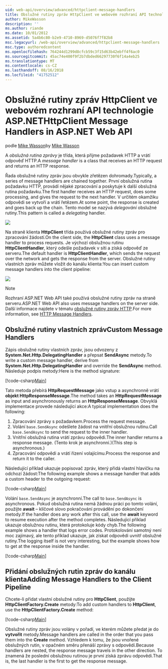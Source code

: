 ```yaml
---
uid: web-api/overview/advanced/httpclient-message-handlers
title: Obslužné rutiny zpráv HttpClient ve webovém rozhraní API technologie ASP.NET | Dokumentace Microsoftu
author: MikeWasson
description: ''
ms.author: riande
ms.date: 10/01/2012
ms.assetid: 5a4b6c80-b2e9-4710-8969-d5076f7f82b8
msc.legacyurl: /web-api/overview/advanced/httpclient-message-handlers
msc.type: authoredcontent
ms.openlocfilehash: 764244d1299d8cfcb59c3f15d63b42ebff4f6ac0
ms.sourcegitcommit: 45ac74e400f9f2b7dbded66297730f6f14a4eb25
ms.translationtype: MT
ms.contentlocale: cs-CZ
ms.lasthandoff: 08/16/2018
ms.locfileid: "41752512"
---
```

<a name="httpclient-message-handlers-in-aspnet-web-api"></a><span data-ttu-id="de1b9-102">Obslužné rutiny zpráv HttpClient ve webovém rozhraní API technologie ASP.NET</span><span class="sxs-lookup"><span data-stu-id="de1b9-102">HttpClient Message Handlers in ASP.NET Web API</span></span>
====================
<span data-ttu-id="de1b9-103">podle [Mike Wasson](https://github.com/MikeWasson)</span><span class="sxs-lookup"><span data-stu-id="de1b9-103">by [Mike Wasson](https://github.com/MikeWasson)</span></span>

<span data-ttu-id="de1b9-104">A *obslužná rutina zprávy* je třída, která přijme požadavek HTTP a vrátí odpověď HTTP.</span><span class="sxs-lookup"><span data-stu-id="de1b9-104">A *message handler* is a class that receives an HTTP request and returns an HTTP response.</span></span>

<span data-ttu-id="de1b9-105">Řada obslužné rutiny zpráv jsou obvykle zřetězen dohromady.</span><span class="sxs-lookup"><span data-stu-id="de1b9-105">Typically, a series of message handlers are chained together.</span></span> <span data-ttu-id="de1b9-106">První obslužná rutina požadavku HTTP, provádí nějaké zpracování a poskytuje k další obslužná rutina požadavku.</span><span class="sxs-lookup"><span data-stu-id="de1b9-106">The first handler receives an HTTP request, does some processing, and gives the request to the next handler.</span></span> <span data-ttu-id="de1b9-107">V určitém okamžiku odpovědi se vytvoří a vrátí řetězem.</span><span class="sxs-lookup"><span data-stu-id="de1b9-107">At some point, the response is created and goes back up the chain.</span></span> <span data-ttu-id="de1b9-108">Tento model se nazývá *delegování* obslužné rutiny.</span><span class="sxs-lookup"><span data-stu-id="de1b9-108">This pattern is called a *delegating* handler.</span></span>

![](httpclient-message-handlers/_static/image1.png)

<span data-ttu-id="de1b9-109">Na straně klienta **HttpClient** třída používá obslužné rutiny zpráv pro zpracování žádostí.</span><span class="sxs-lookup"><span data-stu-id="de1b9-109">On the client side, the **HttpClient** class uses a message handler to process requests.</span></span> <span data-ttu-id="de1b9-110">Je výchozí obslužnou rutinu **HttpClientHandler**, který odešle požadavek v síti a získá odpověď ze serveru.</span><span class="sxs-lookup"><span data-stu-id="de1b9-110">The default handler is **HttpClientHandler**, which sends the request over the network and gets the response from the server.</span></span> <span data-ttu-id="de1b9-111">Obslužné rutiny vlastních zpráv můžete vložit do kanálu klienta:</span><span class="sxs-lookup"><span data-stu-id="de1b9-111">You can insert custom message handlers into the client pipeline:</span></span>

![](httpclient-message-handlers/_static/image2.png)

> [!NOTE]
> <span data-ttu-id="de1b9-112">Rozhraní ASP.NET Web API také používá obslužné rutiny zpráv na straně serveru.</span><span class="sxs-lookup"><span data-stu-id="de1b9-112">ASP.NET Web API also uses message handlers on the server side.</span></span> <span data-ttu-id="de1b9-113">Další informace najdete v tématu [obslužné rutiny zpráv HTTP](http-message-handlers.md).</span><span class="sxs-lookup"><span data-stu-id="de1b9-113">For more information, see [HTTP Message Handlers](http-message-handlers.md).</span></span>


## <a name="custom-message-handlers"></a><span data-ttu-id="de1b9-114">Obslužné rutiny vlastních zpráv</span><span class="sxs-lookup"><span data-stu-id="de1b9-114">Custom Message Handlers</span></span>

<span data-ttu-id="de1b9-115">Zápis obslužné rutiny vlastních zpráv, jsou odvozeny z **System.Net.Http.DelegatingHandler** a přepsat **SendAsync** metody.</span><span class="sxs-lookup"><span data-stu-id="de1b9-115">To write a custom message handler, derive from **System.Net.Http.DelegatingHandler** and override the **SendAsync** method.</span></span> <span data-ttu-id="de1b9-116">Následuje podpis metody:</span><span class="sxs-lookup"><span data-stu-id="de1b9-116">Here is the method signature:</span></span>

[!code-csharp[Main](httpclient-message-handlers/samples/sample1.cs)]

<span data-ttu-id="de1b9-117">Tato metoda přebírá **HttpRequestMessage** jako vstup a asynchronně vrátí **objekt HttpResponseMessage**.</span><span class="sxs-lookup"><span data-stu-id="de1b9-117">The method takes an **HttpRequestMessage** as input and asynchronously returns an **HttpResponseMessage**.</span></span> <span data-ttu-id="de1b9-118">Obvyklá implementace provede následující akce:</span><span class="sxs-lookup"><span data-stu-id="de1b9-118">A typical implementation does the following:</span></span>

1. <span data-ttu-id="de1b9-119">Zpracování zprávy s požadavkem.</span><span class="sxs-lookup"><span data-stu-id="de1b9-119">Process the request message.</span></span>
2. <span data-ttu-id="de1b9-120">Volání `base.SendAsync` odešlete žádost na vnitřní obslužnou rutinu.</span><span class="sxs-lookup"><span data-stu-id="de1b9-120">Call `base.SendAsync` to send the request to the inner handler.</span></span>
3. <span data-ttu-id="de1b9-121">Vnitřní obslužná rutina vrátí zprávu odpovědi.</span><span class="sxs-lookup"><span data-stu-id="de1b9-121">The inner handler returns a response message.</span></span> <span data-ttu-id="de1b9-122">(Tento krok je asynchronní.)</span><span class="sxs-lookup"><span data-stu-id="de1b9-122">(This step is asynchronous.)</span></span>
4. <span data-ttu-id="de1b9-123">Zpracování odpovědi a vrátí řízení volajícímu.</span><span class="sxs-lookup"><span data-stu-id="de1b9-123">Process the response and return it to the caller.</span></span>

<span data-ttu-id="de1b9-124">Následující příklad ukazuje popisovač zpráv, který přidá vlastní hlavičku na odchozí žádost:</span><span class="sxs-lookup"><span data-stu-id="de1b9-124">The following example shows a message handler that adds a custom header to the outgoing request:</span></span>

[!code-csharp[Main](httpclient-message-handlers/samples/sample2.cs)]

<span data-ttu-id="de1b9-125">Volání `base.SendAsync` je asynchronní.</span><span class="sxs-lookup"><span data-stu-id="de1b9-125">The call to `base.SendAsync` is asynchronous.</span></span> <span data-ttu-id="de1b9-126">Pokud obslužná rutina nemá žádnou práci po tomto volání, použijte **await** – klíčové slovo pokračování provádění po dokončení metody.</span><span class="sxs-lookup"><span data-stu-id="de1b9-126">If the handler does any work after this call, use the **await** keyword to resume execution after the method completes.</span></span> <span data-ttu-id="de1b9-127">Následující příklad ukazuje obslužnou rutinu, která protokoluje kódy chyb.</span><span class="sxs-lookup"><span data-stu-id="de1b9-127">The following example shows a handler that logs error codes.</span></span> <span data-ttu-id="de1b9-128">Protokolování samotný není moc zajímavý, ale tento příklad ukazuje, jak získat odpovědi uvnitř obslužné rutiny.</span><span class="sxs-lookup"><span data-stu-id="de1b9-128">The logging itself is not very interesting, but the example shows how to get at the response inside the handler.</span></span>

[!code-csharp[Main](httpclient-message-handlers/samples/sample3.cs?highlight=10,13)]

## <a name="adding-message-handlers-to-the-client-pipeline"></a><span data-ttu-id="de1b9-129">Přidání obslužných rutin zpráv do kanálu klienta</span><span class="sxs-lookup"><span data-stu-id="de1b9-129">Adding Message Handlers to the Client Pipeline</span></span>

<span data-ttu-id="de1b9-130">Chcete-li přidat vlastní obslužné rutiny pro **HttpClient**, použijte **HttpClientFactory.Create** metody:</span><span class="sxs-lookup"><span data-stu-id="de1b9-130">To add custom handlers to **HttpClient**, use the **HttpClientFactory.Create** method:</span></span>

[!code-csharp[Main](httpclient-message-handlers/samples/sample4.cs)]

<span data-ttu-id="de1b9-131">Obslužné rutiny zpráv jsou volány v pořadí, ve kterém můžete předat je do **vytvořit** metody.</span><span class="sxs-lookup"><span data-stu-id="de1b9-131">Message handlers are called in the order that you pass them into the **Create** method.</span></span> <span data-ttu-id="de1b9-132">Vzhledem k tomu, že jsou vnořené obslužných rutin, v opačném směru přenáší zprávy s odpovědí.</span><span class="sxs-lookup"><span data-stu-id="de1b9-132">Because handlers are nested, the response message travels in the other direction.</span></span> <span data-ttu-id="de1b9-133">To znamená že poslední obslužnou rutinou je první získá zprávu odpovědi.</span><span class="sxs-lookup"><span data-stu-id="de1b9-133">That is, the last handler is the first to get the response message.</span></span>
